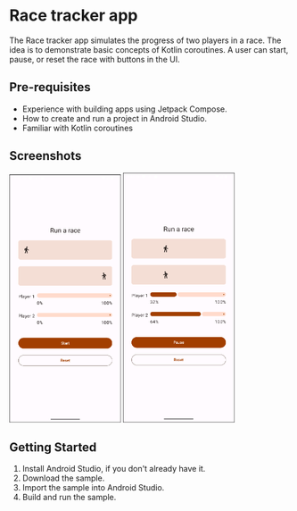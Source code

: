 Race tracker app
=================================

The Race tracker app simulates the progress of two players in a race. The idea is to demonstrate 
basic concepts of Kotlin coroutines. A user can start, pause, or reset the race with buttons in the 
UI.

Pre-requisites
--------------
* Experience with building apps using Jetpack Compose.
* How to create and run a project in Android Studio.
* Familiar with Kotlin coroutines

Screenshots
--------------
<img src="screenshots/img.png" style="display:inline-block; width:200px;"/>
<img src="screenshots/img_1.png" style="display:inline-block; width:200px;"/>


Getting Started
---------------
1. Install Android Studio, if you don't already have it.
2. Download the sample.
3. Import the sample into Android Studio.
4. Build and run the sample.
